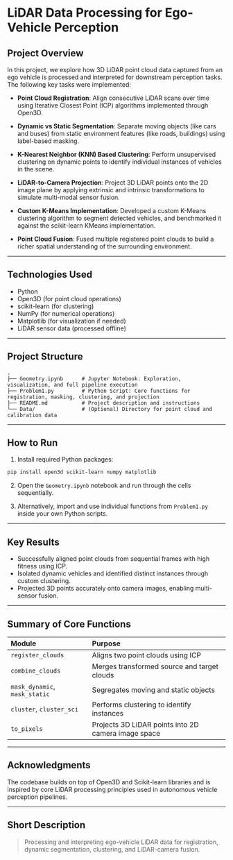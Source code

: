 # LiDAR Data Processing for Ego-Vehicle Perception 

## Project Overview

In this project, we explore how 3D LiDAR point cloud data captured from an ego vehicle is processed and interpreted for downstream perception tasks.
The following key tasks were implemented:

- **Point Cloud Registration**:
  Align consecutive LiDAR scans over time using Iterative Closest Point (ICP) algorithms implemented through Open3D.

- **Dynamic vs Static Segmentation**:
  Separate moving objects (like cars and buses) from static environment features (like roads, buildings) using label-based masking.

- **K-Nearest Neighbor (KNN) Based Clustering**:
  Perform unsupervised clustering on dynamic points to identify individual instances of vehicles in the scene.

- **LiDAR-to-Camera Projection**:
  Project 3D LiDAR points onto the 2D image plane by applying extrinsic and intrinsic transformations to simulate multi-modal sensor fusion.

- **Custom K-Means Implementation**:
  Developed a custom K-Means clustering algorithm to segment detected vehicles, and benchmarked it against the scikit-learn KMeans implementation.

- **Point Cloud Fusion**:
  Fused multiple registered point clouds to build a richer spatial understanding of the surrounding environment.

---

## Technologies Used
- Python
- Open3D (for point cloud operations)
- scikit-learn (for clustering)
- NumPy (for numerical operations)
- Matplotlib (for visualization if needed)
- LiDAR sensor data (processed offline)

---

## Project Structure
```plaintext
.
├── Geometry.ipynb      # Jupyter Notebook: Exploration, visualization, and full pipeline execution
├── Problem1.py         # Python Script: Core functions for registration, masking, clustering, and projection
├── README.md           # Project description and instructions
└── Data/               # (Optional) Directory for point cloud and calibration data
```

---

## How to Run
1. Install required Python packages:
```bash
pip install open3d scikit-learn numpy matplotlib
```

2. Open the `Geometry.ipynb` notebook and run through the cells sequentially.

3. Alternatively, import and use individual functions from `Problem1.py` inside your own Python scripts.

---

## Key Results
- Successfully aligned point clouds from sequential frames with high fitness using ICP.
- Isolated dynamic vehicles and identified distinct instances through custom clustering.
- Projected 3D points accurately onto camera images, enabling multi-sensor fusion.

---

## Summary of Core Functions
| Module                  | Purpose |
|:-------------------------|:--------|
| `register_clouds`        | Aligns two point clouds using ICP |
| `combine_clouds`         | Merges transformed source and target clouds |
| `mask_dynamic`, `mask_static` | Segregates moving and static objects |
| `cluster`, `cluster_sci` | Performs clustering to identify instances |
| `to_pixels`              | Projects 3D LiDAR points into 2D camera image space |

---

## Acknowledgments

The codebase builds on top of Open3D and Scikit-learn libraries and is inspired by core LiDAR processing principles used in autonomous vehicle perception pipelines.

---

## Short Description

> Processing and interpreting ego-vehicle LiDAR data for registration, dynamic segmentation, clustering, and LiDAR-camera fusion.